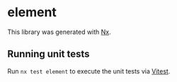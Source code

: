 # element

This library was generated with [Nx](https://nx.dev).

## Running unit tests

Run `nx test element` to execute the unit tests via [Vitest](https://vitest.dev/).
